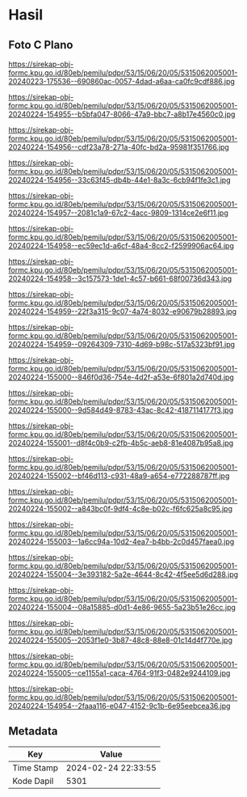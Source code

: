 # Hasil

## Foto C Plano

https://sirekap-obj-formc.kpu.go.id/80eb/pemilu/pdpr/53/15/06/20/05/5315062005001-20240223-175536--690860ac-0057-4dad-a6aa-ca0fc9cdf886.jpg

https://sirekap-obj-formc.kpu.go.id/80eb/pemilu/pdpr/53/15/06/20/05/5315062005001-20240224-154955--b5bfa047-8066-47a9-bbc7-a8b17e4560c0.jpg

https://sirekap-obj-formc.kpu.go.id/80eb/pemilu/pdpr/53/15/06/20/05/5315062005001-20240224-154956--cdf23a78-271a-40fc-bd2a-95981f351766.jpg

https://sirekap-obj-formc.kpu.go.id/80eb/pemilu/pdpr/53/15/06/20/05/5315062005001-20240224-154956--33c63f45-db4b-44e1-8a3c-6cb94f1fe3c1.jpg

https://sirekap-obj-formc.kpu.go.id/80eb/pemilu/pdpr/53/15/06/20/05/5315062005001-20240224-154957--2081c1a9-67c2-4acc-9809-1314ce2e6f11.jpg

https://sirekap-obj-formc.kpu.go.id/80eb/pemilu/pdpr/53/15/06/20/05/5315062005001-20240224-154958--ec59ec1d-a6cf-48a4-8cc2-f2599906ac64.jpg

https://sirekap-obj-formc.kpu.go.id/80eb/pemilu/pdpr/53/15/06/20/05/5315062005001-20240224-154958--3c157573-1de1-4c57-b661-68f00736d343.jpg

https://sirekap-obj-formc.kpu.go.id/80eb/pemilu/pdpr/53/15/06/20/05/5315062005001-20240224-154959--22f3a315-9c07-4a74-8032-e90679b28893.jpg

https://sirekap-obj-formc.kpu.go.id/80eb/pemilu/pdpr/53/15/06/20/05/5315062005001-20240224-154959--09264309-7310-4d69-b98c-517a5323bf91.jpg

https://sirekap-obj-formc.kpu.go.id/80eb/pemilu/pdpr/53/15/06/20/05/5315062005001-20240224-155000--846f0d36-754e-4d2f-a53e-6f801a2d740d.jpg

https://sirekap-obj-formc.kpu.go.id/80eb/pemilu/pdpr/53/15/06/20/05/5315062005001-20240224-155000--9d584d49-8783-43ac-8c42-4187114177f3.jpg

https://sirekap-obj-formc.kpu.go.id/80eb/pemilu/pdpr/53/15/06/20/05/5315062005001-20240224-155001--d8f4c0b9-c2fb-4b5c-aeb8-81e4087b95a8.jpg

https://sirekap-obj-formc.kpu.go.id/80eb/pemilu/pdpr/53/15/06/20/05/5315062005001-20240224-155002--bf46d113-c931-48a9-a654-e772288787ff.jpg

https://sirekap-obj-formc.kpu.go.id/80eb/pemilu/pdpr/53/15/06/20/05/5315062005001-20240224-155002--a843bc0f-9df4-4c8e-b02c-f6fc625a8c95.jpg

https://sirekap-obj-formc.kpu.go.id/80eb/pemilu/pdpr/53/15/06/20/05/5315062005001-20240224-155003--1a6cc94a-10d2-4ea7-b4bb-2c0d457faea0.jpg

https://sirekap-obj-formc.kpu.go.id/80eb/pemilu/pdpr/53/15/06/20/05/5315062005001-20240224-155004--3e393182-5a2e-4644-8c42-4f5ee5d6d288.jpg

https://sirekap-obj-formc.kpu.go.id/80eb/pemilu/pdpr/53/15/06/20/05/5315062005001-20240224-155004--08a15885-d0d1-4e86-9655-5a23b51e26cc.jpg

https://sirekap-obj-formc.kpu.go.id/80eb/pemilu/pdpr/53/15/06/20/05/5315062005001-20240224-155005--2053f1e0-3b87-48c8-88e8-01c14d4f770e.jpg

https://sirekap-obj-formc.kpu.go.id/80eb/pemilu/pdpr/53/15/06/20/05/5315062005001-20240224-155005--ce1155a1-caca-4764-91f3-0482e9244109.jpg

https://sirekap-obj-formc.kpu.go.id/80eb/pemilu/pdpr/53/15/06/20/05/5315062005001-20240224-154954--2faaa116-e047-4152-9c1b-6e95eebcea36.jpg


## Metadata

| Key        | Value               |
| ---------- | ------------------- |
| Time Stamp | 2024-02-24 22:33:55 |
| Kode Dapil | 5301                |



